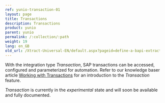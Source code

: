 ```yaml
---
ref: yunio-transaction-01
layout: page
title: Transactions
description: Transactions
product: yunio
parent: yunio
permalink: /:collection/:path
weight: 19
lang: en_GB
old_url: /Xtract-Universal-EN/default.aspx?pageid=define-a-bapi-extraction
---
```


With the integration type *Transaction*, SAP transactions can be accessed, configured and parameterized for automation.
Refer to our knowledge baser article [Working with Transactions](https://kb.theobald-software.com/yunio/working-with-transactions) for an introduction to the *Transaction* feature.

*Transaction* is currently in the *experimental* state and will soon be available and fully documented.<br>